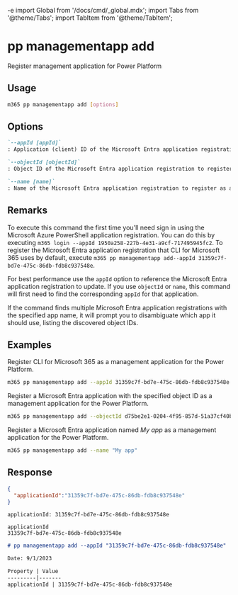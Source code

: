 -e <!-- DISCLAIMER: All secrets, passwords, and sensitive values in this document are examples only and not real credentials. -->
import Global from '/docs/cmd/_global.mdx';
import Tabs from '@theme/Tabs';
import TabItem from '@theme/TabItem';

# pp managementapp add

Register management application for Power Platform

## Usage

```sh
m365 pp managementapp add [options]
```

## Options

```md definition-list
`--appId [appId]`
: Application (client) ID of the Microsoft Entra application registration to register as a management app. Specify either `appId`, `objectId` or `name`

`--objectId [objectId]`
: Object ID of the Microsoft Entra application registration to register as a management app. Specify either `appId`, `objectId` or `name`

`--name [name]`
: Name of the Microsoft Entra application registration to register as a management app. Specify either `appId`, `objectId` or `name`
```

<Global />

## Remarks

To execute this command the first time you'll need sign in using the Microsoft Azure PowerShell application registration. You can do this by executing `m365 login --appId 1950a258-227b-4e31-a9cf-717495945fc2`. To register the Microsoft Entra application registration that CLI for Microsoft 365 uses by default, execute `m365 pp managementapp add--appId 31359c7f-bd7e-475c-86db-fdb8c937548e`.

For best performance use the `appId` option to reference the Microsoft Entra application registration to update. If you use `objectId` or `name`, this command will first need to find the corresponding `appId` for that application.

If the command finds multiple Microsoft Entra application registrations with the specified app name, it will prompt you to disambiguate which app it should use, listing the discovered object IDs.

## Examples

Register CLI for Microsoft 365 as a management application for the Power Platform.

```sh
m365 pp managementapp add --appId 31359c7f-bd7e-475c-86db-fdb8c937548e
```

Register a Microsoft Entra application with the specified object ID as a management application for the Power Platform.

```sh
m365 pp managementapp add --objectId d75be2e1-0204-4f95-857d-51a37cf40be8
```

Register a Microsoft Entra application named _My app_ as a management application for the Power Platform.

```sh
m365 pp managementapp add --name "My app"
```

## Response

<Tabs>
  <TabItem value="JSON">

  ```json
  {
    "applicationId":"31359c7f-bd7e-475c-86db-fdb8c937548e"
  }
  ```

  </TabItem>
  <TabItem value="Text">

  ```text
  applicationId: 31359c7f-bd7e-475c-86db-fdb8c937548e
  ```

  </TabItem>
  <TabItem value="CSV">

  ```csv
  applicationId
  31359c7f-bd7e-475c-86db-fdb8c937548e
  ```

  </TabItem>
  <TabItem value="Markdown">

  ```md
  # pp managementapp add --appId "31359c7f-bd7e-475c-86db-fdb8c937548e"

  Date: 9/1/2023

  Property | Value
  ---------|-------
  applicationId | 31359c7f-bd7e-475c-86db-fdb8c937548e
  ```

  </TabItem>
</Tabs>
